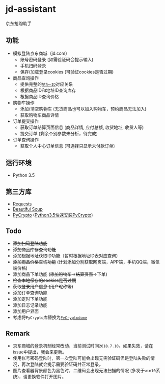 # jd-assistant

京东抢购助手

## 功能

- 模拟登陆京东商城（jd.com）
  - 账号密码登录 (如需验证码会提示输入)
  - 手机扫码登录
  - 保存/加载登录cookies (可验证cookies是否过期)
- 商品查询操作
  - 提供完整的[`地址⇔ID`](./area_id/)对应关系
  - 根据商品ID和地址ID查询库存
  - 根据商品ID查询价格
- 购物车操作
  - 添加/清空购物车 (无货商品也可以加入购物车，预约商品无法加入)
  - 获取购物车商品详情
- 订单提交操作
  - 获取订单结算页面信息 (商品详情, 应付总额, 收货地址, 收货人等)
  - 提交订单 (剩余个别参数未分析，待完成)
- 订单查询操作
  - 获取个人中心订单信息 (可选择只显示未付款订单)

## 运行环境

- Python 3.5

## 第三方库

- [Requests](http://docs.python-requests.org/en/master/)
- [Beautiful Soup](https://www.crummy.com/software/BeautifulSoup/bs4/doc/)
- [PyCrypto](https://www.dlitz.net/software/pycrypto/) ([Python3.5快速安装PyCrypto](https://github.com/sfbahr/PyCrypto-Wheels))

## Todo

- ~~添加扫码登陆功能~~
- ~~添加商品库存查询功能~~
- ~~添加根据地址获取ID功能~~（暂时根据地址ID表对应查询）
- ~~添加商品价格查询功能~~ (计划添加分别获取网页端，APP端，手机QQ端，微信端价格)
- 添加商品下单功能 (~~添加购物车~~->~~结算页面~~->下单)
- ~~检查本地保存的cookies是否过期~~
- ~~获取登录用户信息 (用户昵称等)~~
- ~~添加订单查询功能~~
- 添加定时下单功能
- 添加日志记录功能
- 添加用户界面
- 考虑将`PyCrypto`库替换为[`PyCryptodome`](https://github.com/Legrandin/pycryptodome)

## Remark

- 京东商城的登录机制经常改动，当前测试时间`2018.7.10`。如果失效，请在issue中提出，我会来更新。
- 使用帐号密码登陆时，第一次登陆可能会出现无需验证码但是登陆失败的情况，再次登陆就会提示需要验证码并正常登录。
- 图片查看器背景颜色为黑色时，二维码会出现无法扫描的情况 (多发于`win10`系统)，请更换软件打开图片。
